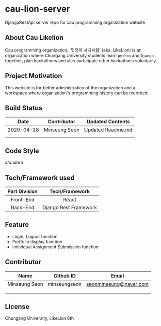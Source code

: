 # cau-lion-server
DjangoRestApi server repo for cau programming organization website  
  
## About Cau Likelion 
Cau programming organization, '멋쟁이 사자처럼' (aka. LikeLion) is an organization where Chungang University students learn `python` and `Django` together, plan hackathons and also participate other hackathons voluntarily.  

## Project Motivation  
This website is for better administration of the organization and a workspace where organization's programming history can be recorded.  

## Build Status  
| **Date** | **Contributor** | **Updated Contents** |
|:----:|:-----------:|:----------------:|
|2020-04-18|Minseung Seon|Updated Readme.md|
| | | |
| | | | 
  
  
## Code Style
_standard_

  
## Tech/Framework used  
| **Part Division** | **Tech/Framework** |
|:-------------:|:--------------:|
|Front-End|React|
|Back-End|Django Rest Framework|
  
## Feature  
* Login, Logout function  
* Portfolio display function  
* Individual Assignment Submission function  
  
## Contributor  
| **Name** |**Github ID**|**Email**|
|:--------:|:-----------:|:-------:|
|Minseung Seon|minseungseon|seonminseung@naver.com|
| | | |
| | | |
| | | | 
  
## License  
Chungang University, LikeLion 8th 
